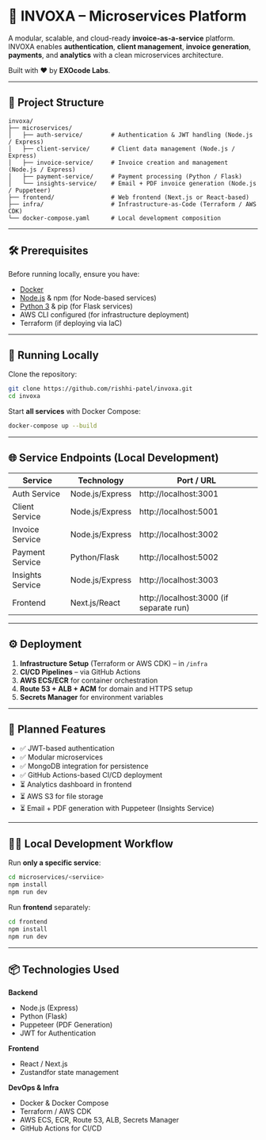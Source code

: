 # 🚀 INVOXA – Microservices Platform

A modular, scalable, and cloud-ready **invoice-as-a-service** platform.
INVOXA enables **authentication**, **client management**, **invoice generation**, **payments**, and **analytics** with a clean microservices architecture.

Built with ❤️ by **EXOcode Labs**.

---

## 📂 Project Structure

```
invoxa/
├── microservices/
│   ├── auth-service/        # Authentication & JWT handling (Node.js / Express)
│   ├── client-service/      # Client data management (Node.js / Express)
│   ├── invoice-service/     # Invoice creation and management (Node.js / Express)
│   ├── payment-service/     # Payment processing (Python / Flask)
│   └── insights-service/    # Email + PDF invoice generation (Node.js / Puppeteer)
├── frontend/                # Web frontend (Next.js or React-based)
├── infra/                   # Infrastructure-as-Code (Terraform / AWS CDK)
└── docker-compose.yaml      # Local development composition
```

---

## 🛠 Prerequisites

Before running locally, ensure you have:

- [Docker](https://www.docker.com/)
- [Node.js](https://nodejs.org/) & npm (for Node-based services)
- [Python 3](https://www.python.org/) & pip (for Flask services)
- AWS CLI configured (for infrastructure deployment)
- Terraform (if deploying via IaC)

---

## 🚀 Running Locally

Clone the repository:

```bash
git clone https://github.com/rishhi-patel/invoxa.git
cd invoxa
```

Start **all services** with Docker Compose:

```bash
docker-compose up --build
```

---

## 🌐 Service Endpoints (Local Development)

| Service          | Technology      | Port / URL                              |
| ---------------- | --------------- | --------------------------------------- |
| Auth Service     | Node.js/Express | http://localhost:3001                   |
| Client Service   | Node.js/Express | http://localhost:5001                   |
| Invoice Service  | Node.js/Express | http://localhost:3002                   |
| Payment Service  | Python/Flask    | http://localhost:5002                   |
| Insights Service | Node.js/Express | http://localhost:3003                   |
| Frontend         | Next.js/React   | http://localhost:3000 (if separate run) |

---

## ⚙️ Deployment

1. **Infrastructure Setup** (Terraform or AWS CDK) – in `/infra`
2. **CI/CD Pipelines** – via GitHub Actions
3. **AWS ECS/ECR** for container orchestration
4. **Route 53 + ALB + ACM** for domain and HTTPS setup
5. **Secrets Manager** for environment variables

---

## 📌 Planned Features

- ✅ JWT-based authentication
- ✅ Modular microservices
- ✅ MongoDB integration for persistence
- ✅ GitHub Actions-based CI/CD deployment
- ⏳ Analytics dashboard in frontend
- ⏳ AWS S3 for file storage
- ⏳ Email + PDF generation with Puppeteer (Insights Service)

---

## 🧑‍💻 Local Development Workflow

Run **only a specific service**:

```bash
cd microservices/<serviice>
npm install
npm run dev
```

Run **frontend** separately:

```bash
cd frontend
npm install
npm run dev
```

---

## 📦 Technologies Used

**Backend**

- Node.js (Express)
- Python (Flask)
- Puppeteer (PDF Generation)
- JWT for Authentication

**Frontend**

- React / Next.js
- Zustandfor state management

**DevOps & Infra**

- Docker & Docker Compose
- Terraform / AWS CDK
- AWS ECS, ECR, Route 53, ALB, Secrets Manager
- GitHub Actions for CI/CD
